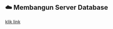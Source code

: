 ## ☁️ Membangun Server Database

[klik link](https://docs.google.com/document/d/1NxM-wpcjMyyaci6z6UQKhudDmocybPnP5xfC_VGtOY8/edit?usp=sharing)
